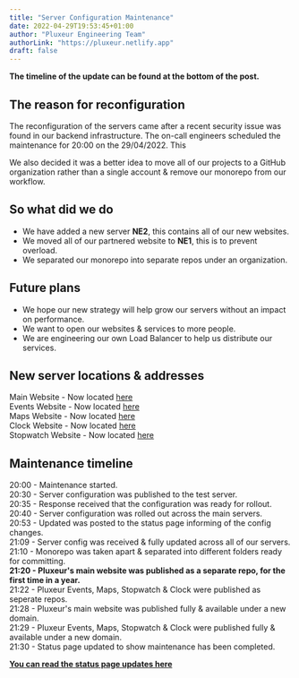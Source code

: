 ```yaml
---
title: "Server Configuration Maintenance"
date: 2022-04-29T19:53:45+01:00
author: "Pluxeur Engineering Team"
authorLink: "https://pluxeur.netlify.app"
draft: false
---
```


**The timeline of the update can be found at the bottom of the post.**

## The reason for reconfiguration
The reconfiguration of the servers came after a recent security issue was found in our backend infrastructure. The on-call engineers scheduled the maintenance for 20:00 on the 29/04/2022. This

We also decided it was a better idea to move all of our projects to a GitHub organization rather than a single account & remove our monorepo from our workflow.

## So what did we do
- We have added a new server **NE2**, this contains all of our new websites.
- We moved all of our partnered website to **NE1**, this is to prevent overload.
- We separated our monorepo into separate repos under an organization.

## Future plans
- We hope our new strategy will help grow our servers without an impact on performance.
- We want to open our websites & services to more people.
- We are engineering our own Load Balancer to help us distribute our services.

## New server locations & addresses
Main Website - Now located [here](https://pluxeur.netlify.app/)  
Events Website - Now located [here](https://pluxeur-events.netlify.app/)  
Maps Website - Now located [here](https://pluxeur-maps.netlify.app/)  
Clock Website - Now located [here](https://pluxeur-clock.netlify.app/)  
Stopwatch Website - Now located [here](https://pluxeur-stopwatch.netlify.app/)  

## Maintenance timeline
20:00 - Maintenance started.  
20:30 - Server configuration was published to the test server.  
20:35 - Response received that the configuration was ready for rollout.  
20:40 - Server configuration was rolled out across the main servers.  
20:53 - Updated was posted to the status page informing of the config changes.  
21:09 - Server config was received & fully updated across all of our servers.  
21:10 - Monorepo was taken apart & separated into different folders ready for committing.  
**21:20 - Pluxeur's main website was published as a separate repo, for the first time in a year.**  
21:22 - Pluxeur Events, Maps, Stopwatch & Clock were published as seperate repos.  
21:28 - Pluxeur's main website was published fully & available under a new domain.  
21:29 - Pluxeur Events, Maps, Stopwatch & Clock were published fully & available under a new domain.  
21:30 - Status page updated to show maintenance has been completed.  

**[You can read the status page updates here](https://pluxeur.instatus.com/cl2ksac2x1423128rvn5mq0pr1o6)**